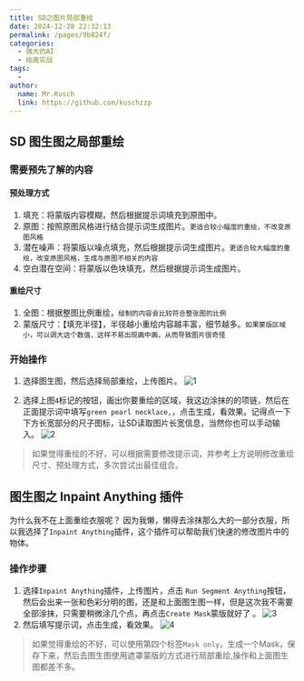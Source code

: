 ```yaml
---
title: SD之图片局部重绘
date: 2024-12-28 22:32:13
permalink: /pages/9b824f/
categories:
  - 强大的AI
  - 绘画实战
tags:
  - 
author: 
  name: Mr.Kusch
  link: https://github.com/kuschzzp
---
```

## SD 图生图之局部重绘

### 需要预先了解的内容

#### 预处理方式

1. 填充：将蒙版内容模糊，然后根据提示词填充到原图中。  
2. 原图：按照原图风格进行结合提示词生成图片。`更适合较小幅度的重绘，不改变原图风格`  
3. 潜在噪声：将蒙版以噪点填充，然后根据提示词生成图片。`更适合较大幅度的重绘，改变原图风格，生成与原图不相关的内容`  
4. 空白潜在空间：将蒙版以色块填充，然后根据提示词生成图片。  


#### 重绘尺寸

1. 全图：根据整图比例重绘，`绘制的内容会比较符合整张图的比例`
2. 蒙版尺寸：【填充半径】，半径越小重绘内容越丰富，细节越多。`如果蒙版区域小，可以调大这个数值，这样不易出现画中画，从而导致图片很奇怪`

### 开始操作

1. 选择图生图，然后选择局部重绘，上传图片。
   ![1](https://img.superkusch.fun/docs/202412282308799.png)

2. 选择上图`4`标记的按钮，画出你要重绘的区域，我这边涂抹的的项链，然后在正面提示词中填写`green pearl necklace,`，点击生成，看效果。记得点一下下方长宽部分的尺子图标，让SD读取图片长宽信息，当然你也可以手动输入。
   ![2](https://img.superkusch.fun/docs/00018-2302176144.png)

> 如果觉得重绘的不好，可以根据需要修改提示词，并参考上方说明修改重绘尺寸、预处理方式，多次尝试出最佳组合。


## 图生图之 Inpaint Anything 插件

为什么我不在上面重绘衣服呢？ 因为我懒，懒得去涂抹那么大的一部分衣服，所以我选择了`Inpaint Anything`插件，这个插件可以帮助我们快速的修改图片中的物体。


### 操作步骤

1. 选择`Inpaint Anything`插件，上传图片，点击 `Run Segment Anything`按钮，然后会出来一张和色彩分明的图，还是和上面图生图一样，但是这次我不需要全部涂抹，只需要稍微涂几个点，再点击`Create Mask`蒙版就好了 。
   ![3](https://img.superkusch.fun/docs/202412290004519.png)
2. 然后填写提示词，点击生成，看效果。
   ![4](https://img.superkusch.fun/docs/file.png)

> 如果觉得重绘的不好，可以使用第四个标签`Mask only`，生成一个Mask，保存下来，然后去图生图使用遮罩蒙版的方式进行局部重绘,操作和上面图生图都差不多。

